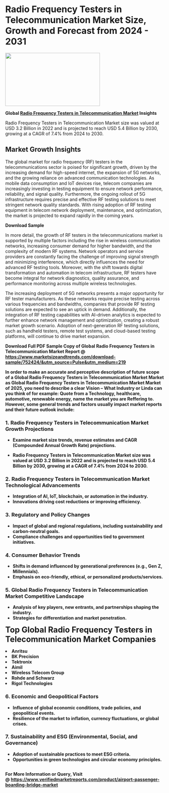 <H1>Radio Frequency Testers in Telecommunication Market Size, Growth and Forecast from 2024 - 2031</H1><img class="aligncenter size-medium wp-image-584254" src="https://thirdeyenews.in/wp-content/uploads/2024/09/Global-Market-Research-300x168.jpeg" alt="" width="300" height="168" /><p><strong>Global&nbsp;<a href="https://www.marketsizeandtrends.com/download-sample/752424/&amp;utm_source=Pulse&amp;utm_medium=219">Radio Frequency Testers in Telecommunication Market</a> Insights</strong></p><p>Radio Frequency Testers in Telecommunication Market size was valued at USD 3.2 Billion in 2022 and is projected to reach USD 5.4 Billion by 2030, growing at a CAGR of 7.4% from 2024 to 2030.</p><p><h2>Market Growth Insights</h2> <p>The global market for radio frequency (RF) testers in the telecommunications sector is poised for significant growth, driven by the increasing demand for high-speed internet, the expansion of 5G networks, and the growing reliance on advanced communication technologies. As mobile data consumption and IoT devices rise, telecom companies are increasingly investing in testing equipment to ensure network performance, reliability, and signal quality. Furthermore, the ongoing rollout of 5G infrastructure requires precise and effective RF testing solutions to meet stringent network quality standards. With rising adoption of RF testing equipment in telecom network deployment, maintenance, and optimization, the market is projected to expand rapidly in the coming years.</p> <p><strong>Download Sample</strong></p> <p>In more detail, the growth of RF testers in the telecommunications market is supported by multiple factors including the rise in wireless communication networks, increasing consumer demand for higher bandwidth, and the complexity of modern RF systems. Network operators and service providers are constantly facing the challenge of improving signal strength and minimizing interference, which directly influences the need for advanced RF testing tools. Moreover, with the shift towards digital transformation and automation in telecom infrastructure, RF testers have become integral for network diagnostics, quality assurance, and performance monitoring across multiple wireless technologies.</p> <p>The increasing deployment of 5G networks presents a major opportunity for RF tester manufacturers. As these networks require precise testing across various frequencies and bandwidths, companies that provide RF testing solutions are expected to see an uptick in demand. Additionally, the integration of RF testing capabilities with AI-driven analytics is expected to further enhance network management and optimization, creating a robust market growth scenario. Adoption of next-generation RF testing solutions, such as handheld testers, remote test systems, and cloud-based testing platforms, will continue to drive market expansion.</p> <p><strong></p><p><span class=""><strong>Download Full PDF Sample Copy of Global Radio Frequency Testers in Telecommunication Market Report</strong> @ <a href="https://www.marketsizeandtrends.com/download-sample/752424/&amp;utm_source=Pulse&amp;utm_medium=219" target="_blank">https://www.marketsizeandtrends.com/download-sample/752424/&amp;utm_source=Pulse&amp;utm_medium=219</a></span></p><p>In order to make an accurate and perceptive description of future scope of a Global&nbsp;Radio Frequency Testers in Telecommunication Market Market as Global&nbsp;Radio Frequency Testers in Telecommunication Market Market of 2025, you need to describe a clear Vision &ndash; What Industry or Linda can you think of for example: Quote from a Technology, healthcare, automotive, renewable energy, name the market you are Reffering to. However, some general trends and factors usually impact market reports and their future outlook include:</p><h3>1.&nbsp;<strong>Radio Frequency Testers in Telecommunication Market Growth Projections</strong></h3><ul><li>Examine market size trends, revenue estimates and CAGR (Compounded Annual Growth Rate) projections.</li><li><p>Radio Frequency Testers in Telecommunication Market size was valued at USD 3.2 Billion in 2022 and is projected to reach USD 5.4 Billion by 2030, growing at a CAGR of 7.4% from 2024 to 2030.</p></li></ul><h3>2.&nbsp;<strong>Radio Frequency Testers in Telecommunication Market Technological Advancements</strong></h3><ul><li>Integration of AI, IoT, blockchain, or automation in the industry.</li><li>Innovations driving cost reductions or improving efficiency.</li></ul><h3>3.&nbsp;<strong>Regulatory and Policy Changes</strong></h3><ul><li>Impact of global and regional regulations, including sustainability and carbon-neutral goals.</li><li>Compliance challenges and opportunities tied to government initiatives.</li></ul><h3>4.&nbsp;<strong>Consumer Behavior Trends</strong></h3><ul><li>Shifts in demand influenced by generational preferences (e.g., Gen Z, Millennials).</li><li>Emphasis on eco-friendly, ethical, or personalized products/services.</li></ul><h3>5.&nbsp;<strong>Global Radio Frequency Testers in Telecommunication Market Competitive Landscape</strong></h3><ul><li>Analysis of key players, new entrants, and partnerships shaping the industry.</li><li>Strategies for differentiation and market penetration.</li></ul><p data-pm-slice="1 1 []"><span style="color: inherit; font-family: inherit; font-size: 25px;">Top Global Radio Frequency Testers in Telecommunication Market Companies</span></p><div class="" data-test-id=""><p><li>Anritsu</li><li> BK Precision</li><li> Tektronix</li><li> Aimil</li><li> Wireless Telecom Group</li><li> Rohde and Schwarz</li><li> Rigol Technologies</li></p></div><h3>6.&nbsp;<strong>Economic and Geopolitical Factors</strong></h3><ul><li>Influence of global economic conditions, trade policies, and geopolitical events.</li><li>Resilience of the market to inflation, currency fluctuations, or global crises.</li></ul><h3>7.&nbsp;<strong>Sustainability and ESG (Environmental, Social, and Governance)</strong></h3><ul><li>Adoption of sustainable practices to meet ESG criteria.</li><li>Opportunities in green technologies and circular economy principles.</li></ul><h2><strong style="font-size: 14px;">For More Information or Query, Visit @&nbsp;</strong><a style="background-color: #ffffff; font-size: 14px;" href="https://www.marketsizeandtrends.com/report/radio-frequency-testers-in-telecommunication-market/" target="_blank">https://www.verifiedmarketreports.com/product/airport-passenger-boarding-bridge-market</a></h2>
